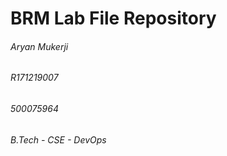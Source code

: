 # **BRM Lab File Repository**
###### Aryan Mukerji
###### R171219007
###### 500075964
###### B.Tech - CSE - DevOps
